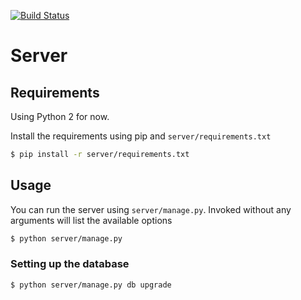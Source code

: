 [![Build Status](https://travis-ci.org/BartKrol/tvmanager.svg?branch=master)](https://travis-ci.org/BartKrol/tvmanager)

# Server

## Requirements
Using Python 2 for now.

Install the requirements using pip and `server/requirements.txt`

```sh
$ pip install -r server/requirements.txt
```

## Usage

You can run the server using `server/manage.py`. Invoked without any arguments will list the available options

```sh
$ python server/manage.py
```

### Setting up the database

```sh
$ python server/manage.py db upgrade
```
